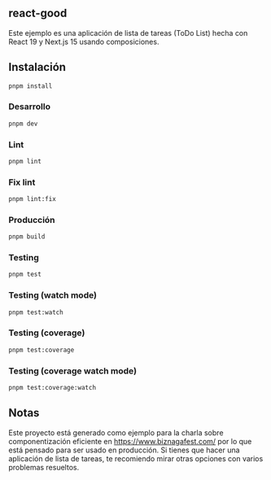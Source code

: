 ## react-good

Este ejemplo es una aplicación de lista de tareas (ToDo List) hecha con React 19 y Next.js 15 usando composiciones.

## Instalación

```sh
pnpm install
```

### Desarrollo

```sh
pnpm dev
```

### Lint

```sh
pnpm lint
```

### Fix lint

```sh
pnpm lint:fix
```

### Producción

```sh
pnpm build
```

### Testing

```sh
pnpm test
```

### Testing (watch mode)

```sh
pnpm test:watch
```

### Testing (coverage)

```sh
pnpm test:coverage
```

### Testing (coverage watch mode)

```sh
pnpm test:coverage:watch
```

## Notas

Este proyecto está generado como ejemplo para la charla sobre componentización eficiente en https://www.biznagafest.com/ por lo que está pensado para ser usado en producción. Si tienes que hacer una aplicación de lista de tareas, te recomiendo mirar otras opciones con varios problemas resueltos.